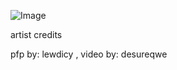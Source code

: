 ![Image](https://github.com/user-attachments/assets/816a9451-7bde-418a-b9c7-d447830dadeb)

artist credits

pfp by: lewdicy , video by: desureqwe
